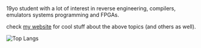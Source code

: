 ##
19yo student with a lot of interest in reverse engineering, compilers, emulators systems programming and FPGAs.

check [my website](http://roby2014-me.vercel.app/) for cool stuff about the above topics (and others as well).

 ![Top Langs](https://github-readme-stats-ruby-one.vercel.app/api/top-langs/?username=roby2014&exclude_repo=uni-projects,cars-gallery&langs_count=6&layout=compact&hide=lua,tex&theme=github_dark)

